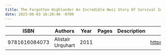 ```yaml
---
title: The Forgotten Highlander An Incredible Wwii Story Of Survival In The Pacific
date: 2023-06-03 16:28:46 -0700
---
```


| ISBN        | Authors      | Year    | Pages    | Description    | URL   |
| ----------- | ------------ | ------- | -------- | -------------- | ----- |
| 9781616084073  | Alistair Urquhart| 2011| | |https://openlibrary.org/books/OL26003431M/The_Forgotten_Highlander_An_Incredible_Wwii_Story_Of_Survival_In_The_Pacific|    